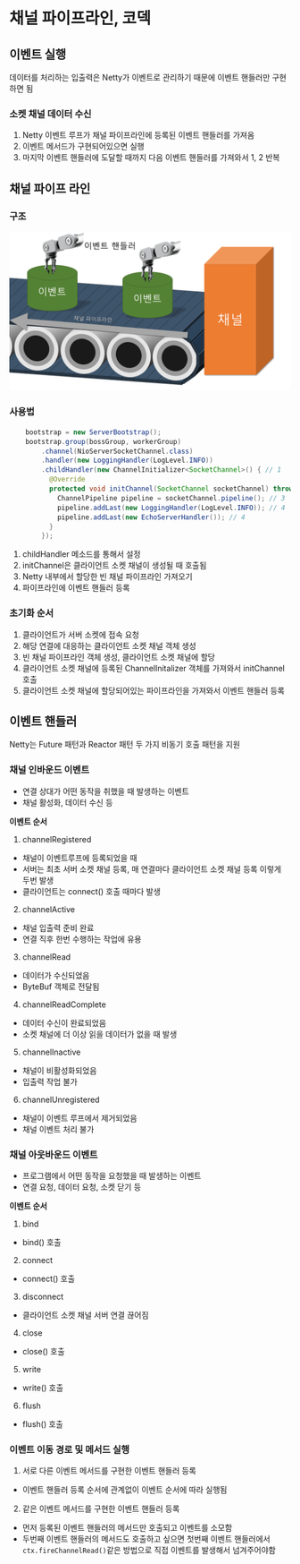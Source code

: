 # 채널 파이프라인, 코덱
## 이벤트 실행
데이터를 처리하는 입출력은 Netty가 이벤트로 관리하기 때문에 이벤트 핸들러만 구현하면 됨

### 소켓 채널 데이터 수신
1. Netty 이벤트 루프가 채널 파이프라인에 등록된 이벤트 핸들러를 가져옴
2. 이벤트 메서드가 구현되어있으면 실행
3. 마지막 이벤트 핸들러에 도달할 때까지 다음 이벤트 핸들러를 가져와서 1, 2 반복

## 채널 파이프 라인
### 구조
![](channel.png)

### 사용법
``` java
    bootstrap = new ServerBootstrap();
    bootstrap.group(bossGroup, workerGroup)
        .channel(NioServerSocketChannel.class)
        .handler(new LoggingHandler(LogLevel.INFO))
        .childHandler(new ChannelInitializer<SocketChannel>() { // 1
          @Override
          protected void initChannel(SocketChannel socketChannel) throws Exception { // 2
            ChannelPipeline pipeline = socketChannel.pipeline(); // 3
            pipeline.addLast(new LoggingHandler(LogLevel.INFO)); // 4
            pipeline.addLast(new EchoServerHandler()); // 4
          }
        });
```
1. childHandler 메소드를 통해서 설정
2. initChannel은 클라이언트 소켓 채널이 생성될 때 호출됨
3. Netty 내부에서 할당한 빈 채널 파이프라인 가져오기
4. 파이프라인에 이벤트 핸들러 등록

### 초기화 순서
1. 클라이언트가 서버 소켓에 접속 요청
2. 해당 연결에 대응하는 클라이언트 소켓 채널 객체 생성
3. 빈 채널 파이프라인 객체 생성, 클라이언트 소켓 채널에 할당
4. 클라이언트 소켓 채널에 등록된 ChannelInitalizer 객체를 가져와서 initChannel 호출
5. 클라이언트 소켓 채널에 할당되어있는 파이프라인을 가져와서 이벤트 핸들러 등록

## 이벤트 핸들러
Netty는 Future 패턴과 Reactor 패턴 두 가지 비동기 호출 패턴을 지원

### 채널 인바운드 이벤트
- 연결 상대가 어떤 동작을 취했을 때 발생하는 이벤트
- 채널 활성화, 데이터 수신 등

**이벤트 순서**
1. channelRegistered
  - 채널이 이벤트루프에 등록되었을 때
  - 서버는 최초 서버 소켓 채널 등록, 매 연결마다 클라이언트 소켓 채널 등록 이렇게 두번 발생
  - 클라이언트는 connect() 호출 때마다 발생
2. channelActive
  - 채널 입출력 준비 완료
  - 연결 직후 한번 수행하는 작업에 유용
3. channelRead
  - 데이터가 수신되었음
  - ByteBuf 객체로 전달됨
4. channelReadComplete
  - 데이터 수신이 완료되었음
  - 소켓 채널에 더 이상 읽을 데이터가 없을 때 발생
5. channelInactive
  - 채널이 비활성화되었음
  - 입출력 작업 불가 
6. channelUnregistered
  - 채널이 이벤트 루프에서 제거되었음
  - 채널 이벤트 처리 불가

### 채널 아웃바운드 이벤트
- 프로그램에서 어떤 동작을 요청했을 때 발생하는 이벤트
- 연결 요청, 데이터 요청, 소켓 닫기 등

**이벤트 순서**
1. bind
  - bind() 호출
2. connect
  - connect() 호출
3. disconnect
  - 클라이언트 소켓 채널 서버 연결 끊어짐
4. close
  - close() 호출
5. write
  - write() 호출
6. flush
  - flush() 호출

### 이벤트 이동 경로 및 메서드 실행
1. 서로 다른 이벤트 메서드를 구현한 이벤트 핸들러 등록
  - 이벤트 핸들러 등록 순서에 관계없이 이벤트 순서에 따라 실행됨
2. 같은 이벤트 메서드를 구현한 이벤트 핸들러 등록
  - 먼저 등록된 이벤트 핸들러의 메서드만 호출되고 이벤트를 소모함
  - 두번째 이벤트 핸들러의 메서드도 호출하고 싶으면 첫번째 이벤트 핸들러에서 `ctx.fireChannelRead()`같은 방법으로 직접 이벤트를 발생해서 넘겨주어야함
